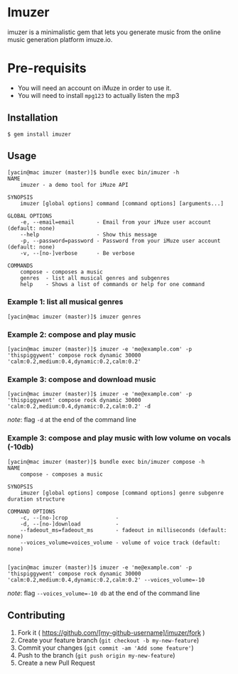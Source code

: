 # Imuzer

imuzer is a minimalistic gem that lets you generate music from the online music generation platform imuze.io.

# Pre-requisits

* You will need an account on iMuze in order to use it.
* You will need to install `mpg123` to actually listen the mp3

## Installation

    $ gem install imuzer

## Usage

    [yacin@mac imuzer (master)]$ bundle exec bin/imuzer -h
    NAME
        imuzer - a demo tool for iMuze API

    SYNOPSIS
        imuzer [global options] command [command options] [arguments...]

    GLOBAL OPTIONS
        -e, --email=email       - Email from your iMuze user account (default: none)
        --help                  - Show this message
        -p, --password=password - Password from your iMuze user account (default: none)
        -v, --[no-]verbose      - Be verbose

    COMMANDS
        compose - composes a music
        genres  - list all musical genres and subgenres
        help    - Shows a list of commands or help for one command

### Example 1: list all musical genres

    [yacin@mac imuzer (master)]$ imuzer genres

### Example 2: compose and play music

    [yacin@mac imuzer (master)]$ imuzer -e 'me@example.com' -p 'thispiggywent' compose rock dynamic 30000 'calm:0.2,medium:0.4,dynamic:0.2,calm:0.2'

### Example 3: compose and download music

    [yacin@mac imuzer (master)]$ imuzer -e 'me@example.com' -p 'thispiggywent' compose rock dynamic 30000 'calm:0.2,medium:0.4,dynamic:0.2,calm:0.2' -d

_note_: flag `-d` at the end of the command line

### Example 3: compose and play music with low volume on vocals (-10db)

    [yacin@mac imuzer (master)]$ bundle exec bin/imuzer compose -h
    NAME
        compose - composes a music

    SYNOPSIS
        imuzer [global options] compose [command options] genre subgenre duration structure

    COMMAND OPTIONS
        -c, --[no-]crop               -
        -d, --[no-]download           -
        --fadeout_ms=fadeout_ms       - fadeout in milliseconds (default: none)
        --voices_volume=voices_volume - volume of voice track (default: none)


    [yacin@mac imuzer (master)]$ imuzer -e 'me@example.com' -p 'thispiggywent' compose rock dynamic 30000 'calm:0.2,medium:0.4,dynamic:0.2,calm:0.2' --voices_volume=-10

_note_: flag `--voices_volume=-10 db` at the end of the command line

## Contributing

1. Fork it ( https://github.com/[my-github-username]/imuzer/fork )
2. Create your feature branch (`git checkout -b my-new-feature`)
3. Commit your changes (`git commit -am 'Add some feature'`)
4. Push to the branch (`git push origin my-new-feature`)
5. Create a new Pull Request
